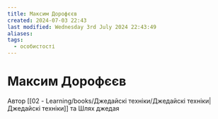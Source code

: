 ```yaml
---
title: Максим Дорофєєв
created: 2024-07-03 22:43
last modified: Wednesday 3rd July 2024 22:43:49
aliases:
tags:
  - особистості
---
```

# Максим Дорофєєв

Автор [[02 - Learning/books/Джедайскі техніки/Джедайскі техніки|Джедайскі техніки]] та Шлях джедая
